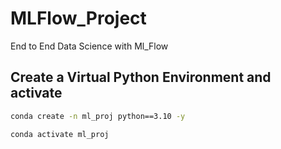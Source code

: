 # MLFlow_Project
End to End Data Science with Ml_Flow 


## Create a Virtual Python Environment and activate

```bash
conda create -n ml_proj python==3.10 -y
```

```bash
conda activate ml_proj
```
